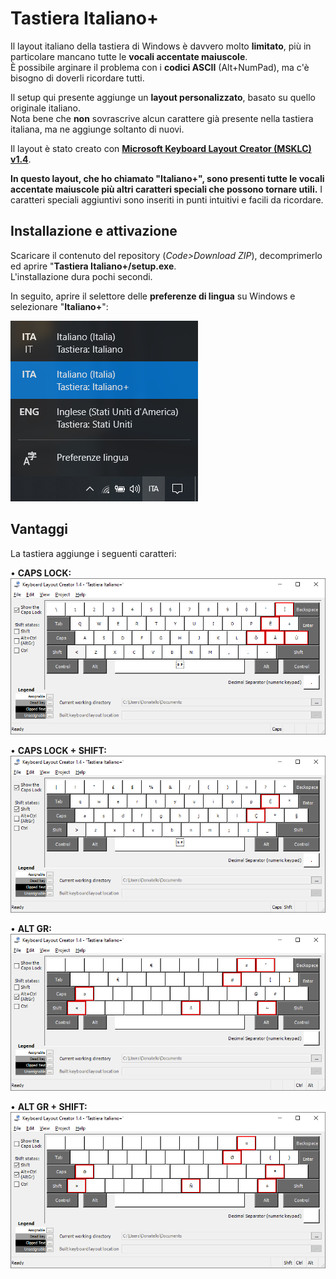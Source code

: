 # Tastiera Italiano+
Il layout italiano della tastiera di Windows è davvero molto **limitato**, più in particolare mancano tutte le **vocali accentate maiuscole**.<br>
È possibile arginare il problema con i **codici ASCII** (Alt+NumPad), ma c'è bisogno di doverli ricordare tutti.

Il setup qui presente aggiunge un **layout personalizzato**, basato su quello originale italiano.<br>
Nota bene che **non** sovrascrive alcun carattere già presente nella tastiera italiana, ma ne aggiunge soltanto di nuovi.

Il layout è stato creato con **[Microsoft Keyboard Layout Creator (MSKLC) v1.4](https://www.microsoft.com/en-us/download/details.aspx?id=102134)**.

**In questo layout, che ho chiamato "Italiano+", sono presenti tutte le vocali accentate maiuscole più altri caratteri speciali che possono tornare utili.** I caratteri speciali aggiuntivi sono inseriti in punti intuitivi e facili da ricordare.

## Installazione e attivazione
Scaricare il contenuto del repository (*Code>Download ZIP*), decomprimerlo ed aprire "**Tastiera Italiano+/setup.exe**.<br>
L'installazione dura pochi secondi.

In seguito, aprire il selettore delle **preferenze di lingua** su Windows e selezionare "**Italiano+**":

![lingue](Screenshot/Windows.png)

## Vantaggi
La tastiera aggiunge i seguenti caratteri:

• **CAPS LOCK:**<br>
![caps lock](Screenshot/2_CapsLock.png)

• **CAPS LOCK + SHIFT:**<br>
![caps lock + shift](Screenshot/4_CapsLock+Shift.png)

• **ALT GR:**<br>
![alt gr](Screenshot/5_AltGr.png)

• **ALT GR + SHIFT:**<br>
![shift + alt gr](Screenshot/6_Shift+AltGr.png)
